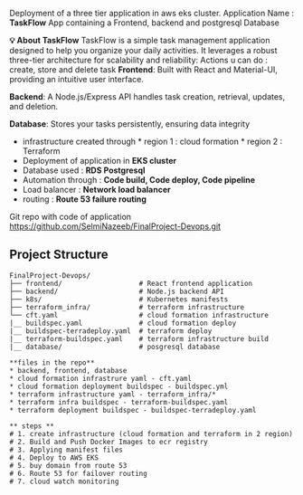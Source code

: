 Deployment of a three tier application in aws eks cluster.
Application Name : **TaskFlow**
App containing a Frontend, backend and postgresql Database

**💡 About TaskFlow**
TaskFlow is a simple task management application designed to help you organize your daily activities. It leverages a robust three-tier architecture for scalability and reliability:
Actions u can do  : create, store  and delete task
**Frontend**: Built with React and Material-UI, providing an intuitive user interface.

**Backend**: A Node.js/Express API handles task creation, retrieval, updates, and deletion.

**Database**: Stores your tasks persistently, ensuring data integrity

* infrastructure created through
      * region 1 : cloud formation
      * region 2 : Terraform
* Deployment of application in **EKS cluster**
* Database used : **RDS Postgresql**
* Automation through : **Code build, Code deploy, Code pipeline**
* Load balancer : **Network load balancer**
* routing : **Route 53 failure routing**

Git repo with code of application
https://github.com/SelmiNazeeb/FinalProject-Devops.git

## Project Structure
```
FinalProject-Devops/
├── frontend/                   # React frontend application
├── backend/                    # Node.js backend API
├── k8s/                        # Kubernetes manifests
├── terraform_infra/            # terraform infrastructure
└── cft.yaml                    # cloud formation infrastructure
|__ buildspec.yaml              # cloud formation deploy
|__ buildspec-terradeploy.yaml  # terraform deploy      
|__ terraform-buildspec.yaml    # terraform infrastructure build 
|__ database/                   # posgresql database

**files in the repo**
* backend, frontend, database
* cloud formation infrastrure yaml - cft.yaml
* cloud formation deployment buildspec - buildspec.yml
* terraform infrastructure yaml - terraform_infra/*
* terraform infra buildspec - terraform-buildspec.yaml
* terraform deployment buildspec - buildspec-terradeploy.yaml

** steps **
# 1. create infrastructure (cloud formation and terraform in 2 region)
# 2. Build and Push Docker Images to ecr registry
# 3. Applying manifest files
# 4. Deploy to AWS EKS
# 5. buy domain from route 53
# 6. Route 53 for failover routing
# 7. cloud watch monitoring

